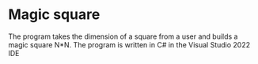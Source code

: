 # Magic square
The program takes the dimension of a square from a user and builds a magic square N*N.
The program is written in C# in the Visual Studio 2022 IDE
